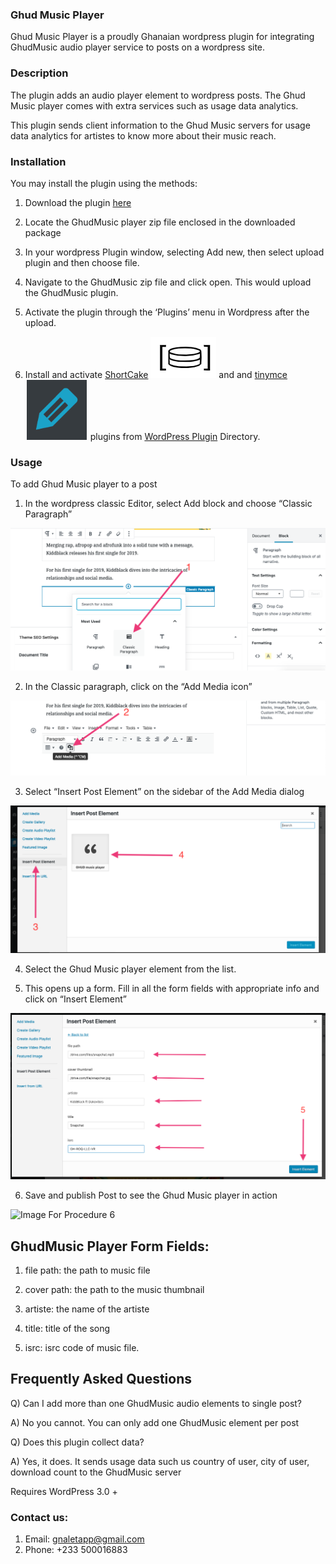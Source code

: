 ### Ghud Music Player
    
Ghud Music Player is a proudly Ghanaian wordpress plugin for integrating GhudMusic audio player service to posts on a wordpress site.

### Description 

The plugin adds an audio player element to wordpress posts. The Ghud Music player comes with extra services such as usage data analytics.

This plugin sends client information to the Ghud Music servers for usage data analytics for artistes to know more about their music reach. 



### Installation

You may install the plugin using the methods:
1. Download the plugin [here](https://github.com/Acquimini/ghudmusic_player)

2. Locate the GhudMusic player zip file enclosed in the downloaded package

3.	In your wordpress Plugin window, selecting Add new, then select upload plugin and then choose file.

4.	Navigate to the GhudMusic zip file and click open. This would upload the GhudMusic plugin.

5.	Activate the plugin through the ‘Plugins’ menu in Wordpress after the upload.

6. Install and activate [ShortCake](https://wordpress.org/plugins/shortcode-ui/) ![shortcakeicon](https://raw.githubusercontent.com/aquimiini/imageBucket/master/bucket/shortcake.png) and  and [tinymce](https://wordpress.org/plugins/tinymce-advanced/) ![tinymce logo](https://raw.githubusercontent.com/aquimiini/imageBucket/master/bucket/tinymce.png)  plugins from [WordPress Plugin](https://wordpress.org/plugins/) Directory.

### Usage
To add Ghud Music player to a post

1.	In the wordpress classic Editor, select Add block and choose “Classic Paragraph”  

 ![Image For Procedure 1](https://raw.githubusercontent.com/aquimiini/imageBucket/master/bucket/1.png)
 
2. In the Classic paragraph, click on the “Add Media icon”

![Image For Procedure 2](https://raw.githubusercontent.com/aquimiini/imageBucket/master/bucket/2.png)


3. Select “Insert Post Element” on the sidebar of the Add Media dialog

 ![Image For Procedure 3](https://raw.githubusercontent.com/aquimiini/imageBucket/master/bucket/3.png)
 
4. Select the Ghud Music player element from the list.

5. This opens up a form. Fill in all the form fields with appropriate info and click on “Insert Element”

  ![Image For Procedure 4 & 5](https://raw.githubusercontent.com/aquimiini/imageBucket/master/bucket/4.png)
  
6. Save and publish Post to see the Ghud Music player in action

  ![Image For Procedure 6](https://raw.githubusercontent.com/aquimiini/imageBucket/master/bucket/5.png)

    
## GhudMusic Player Form Fields:
1. file path: the path to music file
2. cover path: the path to the music thumbnail

3. artiste: the name of the artiste

4. title: title of the song

5. isrc: isrc code of music file. 



## Frequently Asked Questions
Q) Can I add more than one GhudMusic audio elements to single post?

A) No you cannot. You can only add one GhudMusic element per post

Q) Does this plugin collect data?

A) Yes, it does. It sends usage data such us country of user, city of user, download count to the GhudMusic server

Requires WordPress 3.0 +

### Contact us:
1. Email: gnaletapp@gmail.com
2. Phone: +233 500016883




